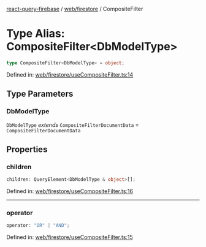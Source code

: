 [react-query-firebase](../../../modules.md) / [web/firestore](../index.md) / CompositeFilter

# Type Alias: CompositeFilter\<DbModelType\>

```ts
type CompositeFilter<DbModelType> = object;
```

Defined in: [web/firestore/useCompositeFilter.ts:14](https://github.com/vpishuk/react-query-firebase/blob/09a15a5d938c4bdaa4fd86491bcf8ea41c16371f/web/firestore/useCompositeFilter.ts#L14)

## Type Parameters

### DbModelType

`DbModelType` *extends* `CompositeFilterDocumentData` = `CompositeFilterDocumentData`

## Properties

### children

```ts
children: QueryElement<DbModelType & object>[];
```

Defined in: [web/firestore/useCompositeFilter.ts:16](https://github.com/vpishuk/react-query-firebase/blob/09a15a5d938c4bdaa4fd86491bcf8ea41c16371f/web/firestore/useCompositeFilter.ts#L16)

***

### operator

```ts
operator: "OR" | "AND";
```

Defined in: [web/firestore/useCompositeFilter.ts:15](https://github.com/vpishuk/react-query-firebase/blob/09a15a5d938c4bdaa4fd86491bcf8ea41c16371f/web/firestore/useCompositeFilter.ts#L15)
